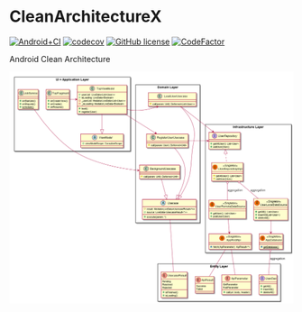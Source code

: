 # CleanArchitectureX

[![Android+CI](https://github.com/TakenokoTech/CleanArchitectureX/workflows/Android%20CI/badge.svg)](https://github.com/TakenokoTech/CleanArchitectureX/actions?query=workflow%3A%22Android+CI%22)
[![codecov](https://codecov.io/gh/TakenokoTech/CleanArchitectureX/branch/master/graph/badge.svg)](https://codecov.io/gh/TakenokoTech/CleanArchitectureX)
[![GitHub license](https://img.shields.io/badge/license-MIT-blue.svg)](https://github.com/nokotech/actions/blob/master/LICENSE)
[![CodeFactor](https://www.codefactor.io/repository/github/takenokotech/cleanarchitecturex/badge)](https://www.codefactor.io/repository/github/takenokotech/cleanarchitecturex)

Android Clean Architecture

<img src=".github/plantuml/CleanArchitecture.png" />
